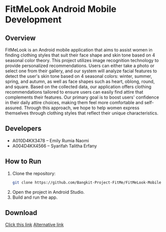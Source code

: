 # FitMeLook Android Mobile Development

## Overview
FitMeLook is an Android mobile application that aims to assist women in finding clothing styles that suit their face shape and skin tone based on 4 seasonal color theory. This project utilizes image recognition technology to provide personalized recommendations. Users can either take a photo or select one from their gallery, and our system will analyze facial features to detect the user's skin tone based on 4 seasonal colors: winter, summer, spring, and autumn, as well as face shapes such as heart, oblong, round, and square. Based on the collected data, our application offers clothing recommendations tailored to ensure users can easily find attire that complements their features. Our primary goal is to boost users' confidence in their daily attire choices, making them feel more comfortable and self-assured. Through this approach, we hope to help women express themselves through clothing styles that reflect their unique characteristics.

## Developers
- A010D4KX3478 – Emily Rumia Naomi
- A004D4KX4566 – Syarifah Talitha Erfany

## How to Run
1. Clone the repository:
   ```bash
   git clone https://github.com/Bangkit-Project-FitMe/FitMeLook-Mobile.git
   ```
2. Open the project in Android Studio.
3. Build and run the app.

## Download
[Click this link](https://apkfab.com/fitmelook/com.example.fitme/apk?h=28967391ae4e2f05ab59a5595155db8c153b0ca41f5348280ccb4f0fd47efb7e)
[Alternative link](https://drive.google.com/file/d/1HENBPl4TiMqTP4EvcCnywKIT0oyHwL1E/view?usp=sharing)